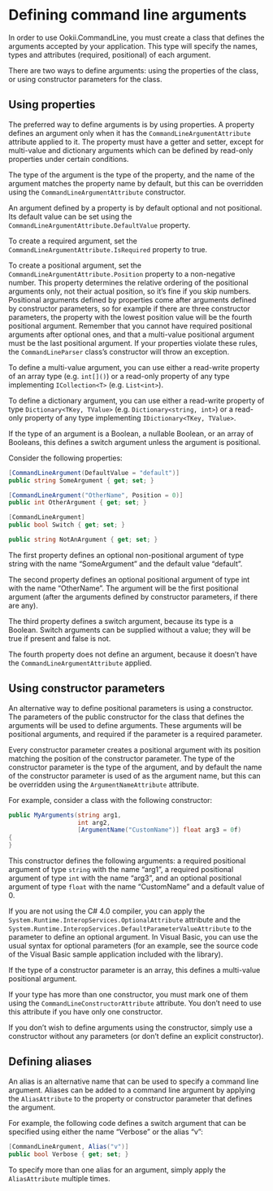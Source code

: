 # Defining command line arguments

In order to use Ookii.CommandLine, you must create a class that defines the arguments accepted by your application. This type will specify the names, types and attributes (required, positional) of each argument.

There are two ways to define arguments: using the properties of the class, or using constructor parameters for the class.

## Using properties

The preferred way to define arguments is by using properties. A property defines an argument only when it has the `CommandLineArgumentAttribute` attribute applied to it. The property must have a getter and setter, except for multi-value and dictionary arguments which can be defined by read-only properties under certain conditions.

The type of the argument is the type of the property, and the name of the argument matches the property name by default, but this can be overridden using the `CommandLineArgumentAttribute` constructor.

An argument defined by a property is by default optional and not positional. Its default value can be set using the `CommandLineArgumentAttribute.DefaultValue` property.

To create a required argument, set the `CommandLineArgumentAttribute.IsRequired` property to true.

To create a positional argument, set the `CommandLineArgumentAttribute.Position` property to a non-negative number. This property determines the relative ordering of the positional arguments only, not their actual position, so it’s fine if you skip numbers. Positional arguments defined by properties come after arguments defined by constructor parameters, so for example if there are three constructor parameters, the property with the lowest position value will be the fourth positional argument. Remember that you cannot have required positional arguments after optional ones, and that a multi-value positional argument must be the last positional argument. If your properties violate these rules, the `CommandLineParser` class’s constructor will throw an exception.

To define a multi-value argument, you can use either a read-write property of an array type (e.g. `int[]()`) or a read-only property of any type implementing `ICollection<T>` (e.g. `List<int>`).

To define a dictionary argument, you can use either a read-write property of type `Dictionary<TKey, TValue>` (e.g. `Dictionary<string, int>`) or a read-only property of any type implementing `IDictionary<TKey, TValue>`.

If the type of an argument is a Boolean, a nullable Boolean, or an array of Booleans, this defines a switch argument unless the argument is positional.

Consider the following properties:

```csharp
[CommandLineArgument(DefaultValue = "default")]
public string SomeArgument { get; set; }

[CommandLineArgument("OtherName", Position = 0)]
public int OtherArgument { get; set; }

[CommandLineArgument]
public bool Switch { get; set; }

public string NotAnArgument { get; set; }
```

The first property defines an optional non-positional argument of type string with the name “SomeArgument” and the default value “default”.

The second property defines an optional positional argument of type int with the name “OtherName”. The argument will be the first positional argument (after the arguments defined by constructor parameters, if there are any).

The third property defines a switch argument, because its type is a Boolean. Switch arguments can be supplied without a value; they will be true if present and false is not.

The fourth property does not define an argument, because it doesn’t have the `CommandLineArgumentAttribute` applied.

## Using constructor parameters

An alternative way to define positional parameters is using a constructor. The parameters of the public constructor for the class that defines the arguments will be used to define arguments. These arguments will be positional arguments, and required if the parameter is a required parameter.

Every constructor parameter creates a positional argument with its position matching the position of the constructor parameter. The type of the constructor parameter is the type of the argument, and by default the name of the constructor parameter is used of as the argument name, but this can be overridden using the `ArgumentNameAttribute` attribute.

For example, consider a class with the following constructor:

```csharp
public MyArguments(string arg1,
                   int arg2,
                   [ArgumentName("CustomName")] float arg3 = 0f)
{
}
```

This constructor defines the following arguments: a required positional argument of type `string` with the name “arg1”, a required positional argument of type `int` with the name “arg3”, and an optional positional argument of type `float` with the name “CustomName” and a default value of 0.

If you are not using the C# 4.0 compiler, you can apply the `System.Runtime.InteropServices.OptionalAttribute` attribute and the `System.Runtime.InteropServices.DefaultParameterValueAttribute` to the parameter to define an optional argument. In Visual Basic, you can use the usual syntax for optional parameters (for an example, see the source code of the Visual Basic sample application included with the library).

If the type of a constructor parameter is an array, this defines a multi-value positional argument.

If your type has more than one constructor, you must mark one of them using the `CommandLineConstructorAttribute` attribute. You don’t need to use this attribute if you have only one constructor.

If you don’t wish to define arguments using the constructor, simply use a constructor without any parameters (or don’t define an explicit constructor).

## Defining aliases

An alias is an alternative name that can be used to specify a command line argument. Aliases can be added to a command line argument by applying the `AliasAttribute` to the property or constructor parameter that defines the argument.

For example, the following code defines a switch argument that can be specified using either the name “Verbose” or the alias “v”:

```csharp
[CommandLineArgument, Alias("v")]
public bool Verbose { get; set; }
```

To specify more than one alias for an argument, simply apply the `AliasAttribute` multiple times.
